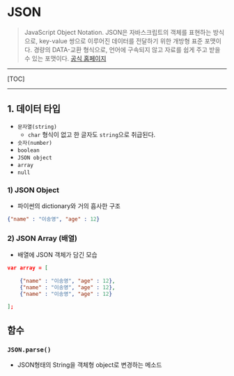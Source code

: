 # JSON

> JavaScript Object Notation. JSON은 자바스크립트의 객체를 표현하는 방식으로, key-value 쌍으로 이루어진 데이터를 전달하기 위한 개방형 표준 포맷이다. 경량의 DATA-교환 형식으로, 언어에 구속되지 않고 자료를 쉽게 주고 받을 수 있는 포맷이다.  [공식 홈페이지]( http://www.json.org/json-ko.html)

---

[TOC]

---



## 1. 데이터 타입

- `문자열(string)`
  - `char` 형식이 없고 한 글자도 `string`으로 취급된다.
- `숫자(number)`
- `boolean`
- `JSON object`
- `array`
- `null`



### 1) JSON Object

- 파이썬의 dictionary와 거의 흡사한 구조

```json
{"name" : "이송영", "age" : 12}
```

### 2) JSON Array (배열)

- 배열에 JSON 객체가 담긴 모습

```json
var array = [
    
    {"name" : "이송영", "age" : 12},
    {"name" : "이송영", "age" : 12},
    {"name" : "이송영", "age" : 12}
    
];
```



## 함수

### `JSON.parse()`

- JSON형태의 String을 객체형 object로 변경하는 메소드